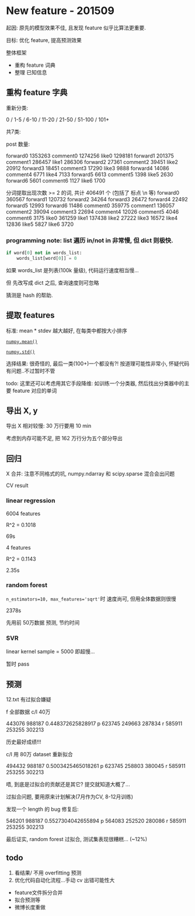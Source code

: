 # New feature - 201509

起因: 原先的模型效果不佳, 且发现 feature 似乎比算法更重要.

目标: 优化 feature, 提高预测效果

整体框架

- 重构 feature 词典
- 整理 已知信息



## 重构 feature 字典

重新分类:

0 / 1-5 / 6-10 / 11-20 / 21-50 / 51-100 / 101+

共7类:

post 数量:

forward0 1353263
comment0 1274256
like0 1298181
forward1 201375
comment1 286457
like1 286306
forward2 27361
comment2 39451
like2 20912
forward3 18451
comment3 17290
like3 9888
forward4 14086
comment4 6771
like4 7133
forward5 6613
comment5 1398
like5 2630
forward6 5601
comment6 1127
like6 1700

分词提取出现次数 >= 2 的词, 共计 406491 个 (包括了 标点 \n 等)
forward0 360567
forward1 120732
forward2 34264
forward3 26472
forward4 22492
forward5 12993
forward6 11486
comment0 359775
comment1 136057
comment2 39094
comment3 22694
comment4 12026
comment5 4046
comment6 3175
like0 361259
like1 137438
like2 27222
like3 16572
like4 12836
like5 5827
like6 3720

### programming note: list 遍历 in/not in 非常慢, 但 dict 则极快.

```python
if word[0] not in words_list:
	words_list[word[0]] = 0
```

如果 words_list 是列表(100k 量级), 代码运行速度相当慢...

但 先改写成 dict 之后, 查询速度则可忽略

猜测是 hash 的帮助.

## 提取 features

标准: mean * stdev 越大越好, 在每类中都按大小排序

[`numpy.mean()`](http://docs.scipy.org/doc/numpy/reference/generated/numpy.mean.html) 

[`numpy.std()`](http://docs.scipy.org/doc/numpy/reference/generated/numpy.std.html)

选择结果: 很奇怪的, 最后一类(100+)一个都没有?! 按道理可能性非常小, 怀疑代码有问题..不过暂时不管

todo: 这里还可以考虑用其它手段降维: 如训练一个分类器, 然后找出分类器中的主要 feature 对应的单词

## 导出 X, y

导出 X 相对较慢: 30 万行要用 10 min

考虑到内存可能不足, 把 162 万行分为五个部分导出

## 回归

X 合并: 注意不同格式的坑, numpy.ndarray 和 scipy.sparse 混合会出问题

CV result

### linear regression

6004 features

R^2 = 0.1018

69s

4 features

R^2 = 0.1143

2.35s

### random forest

`n_estimators=10, max_features='sqrt'`时 速度尚可, 但用全体数据则很慢

2378s

先用前 50万数据 预测, 节约时间

### SVR

linear kernel sample = 5000 即超慢...

暂时 pass

## 预测

12.txt 有过拟合嫌疑

f 全部数据 c/l 40万

443076 988187 0.448372625828917
p 623745 249663 287834
r 585911 253255 302213

历史最好成绩!!!

c/l 用 80万 dataset 重新拟合

494432 988187 0.5003425465018261
p 623745 258803 380045
r 585911 253255 302213

唔, 到底是过拟合的贡献还是其它? 提交就知道大概了...

过拟合问题, 要用原来计划解决(7月作为CV, 8-12月训练)

发现一个 length 的 bug 修复后:

546201 988187 0.5527304042655894
p 564083 252520 280086
r 585911 253255 302213

最后证实, random forest 过拟合, 测试集表现很糟糕... (~12%)

## todo

1. 看结果/ 不用 overfitting 预测
2. 优化代码自动化流程...手动 cv 出错可能性大
  - feature文件拆分合并
  - 拟合预测等
  - 微博长度重做